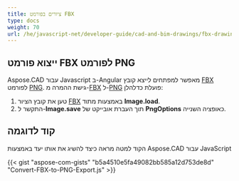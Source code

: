 ```yaml
---
title: ציורים בפורמט FBX
type: docs
weight: 70
url: /he/javascript-net/developer-guide/cad-and-bim-drawings/fbx-drawings/
---
```


## **ייצוא פורמט FBX לפורמט PNG**

Aspose.CAD עבור Javascript ב-Angular מאפשר למפתחים לייצא קובץ [FBX](https://docs.fileformat.com/3d/fbx/) לפורמט [PNG](https://docs.fileformat.com/image/png/).
גישת ההמרה מ-[FBX](https://docs.fileformat.com/3d/fbx/) ל-[PNG](https://docs.fileformat.com/image/png/) פועלת כדלהלן:

1. טען את קובץ הציור [FBX](https://docs.fileformat.com/3d/fbx/) באמצעות מתוד **Image.load**.
1. התקשר ל-**Image.save** תוך העברת אובייקט של **PngOptions** כאופציה השנייה.

## קוד לדוגמה

הקוד למטה מראה כיצד להשיג את אותו יעד באמצעות Aspose.CAD עבור JavaScript

{{< gist "aspose-com-gists" "b5a4510e5fa49082bb585a12d753de8d" "Convert-FBX-to-PNG-Export.js" >}}
